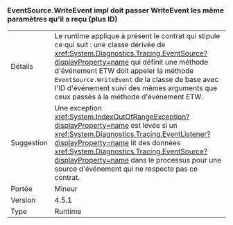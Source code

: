 ### <a name="eventsourcewriteevent-impls-must-pass-writeevent-the-same-parameters-that-it-received-plus-id"></a>EventSource.WriteEvent impl doit passer WriteEvent les même paramètres qu’il a reçu (plus ID)

|   |   |
|---|---|
|Détails|Le runtime applique à présent le contrat qui stipule ce qui suit : une classe dérivée de <xref:System.Diagnostics.Tracing.EventSource?displayProperty=name> qui définit une méthode d'événement ETW doit appeler la méthode <code>EventSource.WriteEvent</code> de la classe de base avec l'ID d'événement suivi des mêmes arguments que ceux passés à la méthode d'événement ETW.|
|Suggestion|Une exception <xref:System.IndexOutOfRangeException?displayProperty=name> est levée si un <xref:System.Diagnostics.Tracing.EventListener?displayProperty=name> lit des données <xref:System.Diagnostics.Tracing.EventSource?displayProperty=name> dans le processus pour une source d'événement qui ne respecte pas ce contrat.|
|Portée|Mineur|
|Version|4.5.1|
|Type|Runtime|

